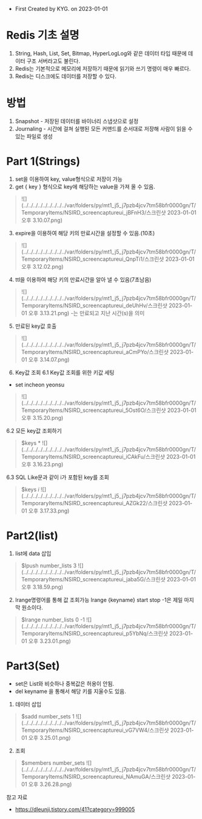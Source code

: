 - First Created by KYG. on 2023-01-01


# Redis 기초 설명
1. String, Hash, List, Set, Bitmap, HyperLogLog와 같은 데이터 타입 때문에 데이터 구조 서버라고도 불린다.
2. Redis는 기본적으로 메모리에 저장하기 때문에 읽기와 쓰기 명령이 매우 빠르다.
3. Redis는 디스크에도 데이터를 저장할 수 있다.


# 방법
1. Snapshot - 저장된 데이터를 바이너리 스냅샷으로 설정
2. Journaling - 시간에 걸쳐 실행된 모든 커맨드를 순서대로 저장해 사람이 읽을 수 있는 파일로 생성

# Part 1(Strings)
1. set을 이용하여 key, value형식으로 저장이 가능
2. get { key } 형식으로 key에 해당하는 value을 가져 올 수 있음.
> ![](../../../../../../../../../var/folders/py/mt1_j5_j7pzb4jcv7tm58bfr0000gn/T/TemporaryItems/NSIRD_screencaptureui_jBFnH3/스크린샷 2023-01-01 오후 3.10.07.png)



3. expire을 이용하여 해당 키의 만료시간을 설정할 수 있음.(10초)
> ![](../../../../../../../../../var/folders/py/mt1_j5_j7pzb4jcv7tm58bfr0000gn/T/TemporaryItems/NSIRD_screencaptureui_QnpTi1/스크린샷 2023-01-01 오후 3.12.02.png)

4. ttl을 이용하여 해당 키의 만료시간을 알아 낼 수 있음(7초남음)
> ![](../../../../../../../../../var/folders/py/mt1_j5_j7pzb4jcv7tm58bfr0000gn/T/TemporaryItems/NSIRD_screencaptureui_deUhHv/스크린샷 2023-01-01 오후 3.13.21.png)
> -는 만료되고 지난 시간(s)을 의미

5. 만료된 key값 호출
> ![](../../../../../../../../../var/folders/py/mt1_j5_j7pzb4jcv7tm58bfr0000gn/T/TemporaryItems/NSIRD_screencaptureui_aCmPYo/스크린샷 2023-01-01 오후 3.14.07.png)


6. Key값 조회
6.1 Key값 조회를 위한 키값 세팅
- set incheon yeonsu
> ![](../../../../../../../../../var/folders/py/mt1_j5_j7pzb4jcv7tm58bfr0000gn/T/TemporaryItems/NSIRD_screencaptureui_5Ost6O/스크린샷 2023-01-01 오후 3.15.20.png)

6.2 모든 key값 조회하기
> $keys * 
>![](../../../../../../../../../var/folders/py/mt1_j5_j7pzb4jcv7tm58bfr0000gn/T/TemporaryItems/NSIRD_screencaptureui_iCAkFu/스크린샷 2023-01-01 오후 3.16.23.png)

6.3 SQL Like문과 같이 i가 포함된 key를 조회
> $keys *i* 
> ![](../../../../../../../../../var/folders/py/mt1_j5_j7pzb4jcv7tm58bfr0000gn/T/TemporaryItems/NSIRD_screencaptureui_AZGk22/스크린샷 2023-01-01 오후 3.17.33.png)


# Part2(list)

1. list에 data 삽입
> $lpush number_lists 3
> ![](../../../../../../../../../var/folders/py/mt1_j5_j7pzb4jcv7tm58bfr0000gn/T/TemporaryItems/NSIRD_screencaptureui_jaba5G/스크린샷 2023-01-01 오후 3.18.59.png)

2. lrange명령어를 통해 값 조회가능 lrange {keyname} start stop -1은 제일 마지막 원소이다.
> $lrange number_lists 0 -1
> ![](../../../../../../../../../var/folders/py/mt1_j5_j7pzb4jcv7tm58bfr0000gn/T/TemporaryItems/NSIRD_screencaptureui_p5YbNq/스크린샷 2023-01-01 오후 3.23.01.png)



# Part3(Set)
- set은 List와 비슷하나 중복값은 허용이 안됨.
- del keyname 을 통해서 해당 키를 지울수도 있음.

1. 데이터 삽입
> $sadd number_sets 1
![](../../../../../../../../../var/folders/py/mt1_j5_j7pzb4jcv7tm58bfr0000gn/T/TemporaryItems/NSIRD_screencaptureui_vG7VW4/스크린샷 2023-01-01 오후 3.25.01.png)

2. 조회
> $smembers number_sets
![](../../../../../../../../../var/folders/py/mt1_j5_j7pzb4jcv7tm58bfr0000gn/T/TemporaryItems/NSIRD_screencaptureui_NAmuGA/스크린샷 2023-01-01 오후 3.26.28.png)





참고 자료
- https://dleunji.tistory.com/41?category=999005